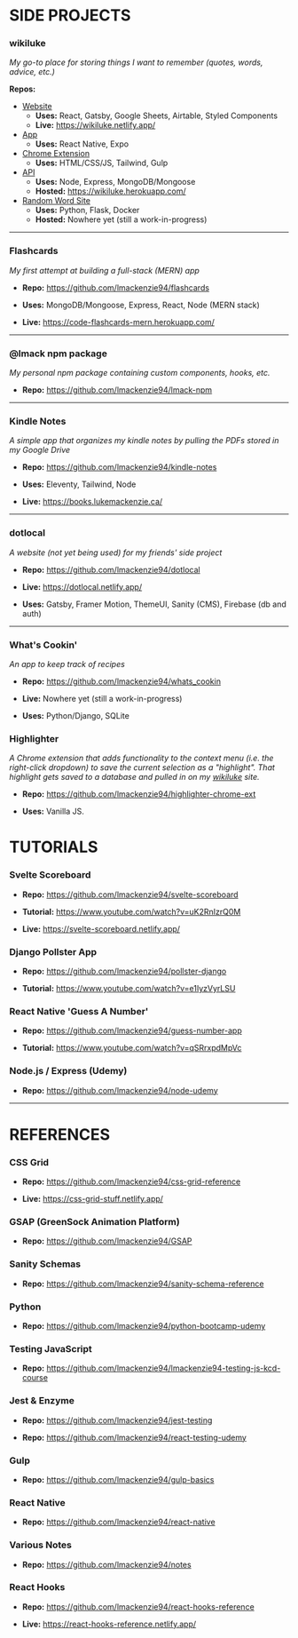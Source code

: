 # SIDE PROJECTS

### wikiluke
*My go-to place for storing things I want to remember (quotes, words, advice, etc.)*

**Repos:**
- [Website](https://github.com/lmackenzie94/wikiluke-web)
  - **Uses:** React, Gatsby, Google Sheets, Airtable, Styled Components
  - **Live:** https://wikiluke.netlify.app/
- [App](https://github.com/lmackenzie94/wikiluke-app)
  - **Uses:** React Native, Expo
- [Chrome Extension](https://github.com/lmackenzie94/wikiluke-chrome-ext)
  - **Uses:** HTML/CSS/JS, Tailwind, Gulp
- [API](https://github.com/lmackenzie94/wikiluke-api)
  - **Uses:** Node, Express, MongoDB/Mongoose
  - **Hosted:** https://wikiluke.herokuapp.com/
- [Random Word Site](https://github.com/lmackenzie94/wikiluke-random-word-py)
  - **Uses:** Python, Flask, Docker
  - **Hosted:** Nowhere yet (still a work-in-progress)

<hr>

### Flashcards
*My first attempt at building a full-stack (MERN) app*

- **Repo:** https://github.com/lmackenzie94/flashcards

- **Uses:** MongoDB/Mongoose, Express, React, Node (MERN stack)

- **Live:** https://code-flashcards-mern.herokuapp.com/

<hr>

### @lmack npm package
*My personal npm package containing custom components, hooks, etc.*

- **Repo:** https://github.com/lmackenzie94/lmack-npm

<hr>

### Kindle Notes
*A simple app that organizes my kindle notes by pulling the PDFs stored in my Google Drive*

- **Repo:** https://github.com/lmackenzie94/kindle-notes

- **Uses:** Eleventy, Tailwind, Node

- **Live:** https://books.lukemackenzie.ca/

<hr>

### dotlocal
*A website (not yet being used) for my friends' side project*

- **Repo:** https://github.com/lmackenzie94/dotlocal

- **Live:** https://dotlocal.netlify.app/

- **Uses:** Gatsby, Framer Motion, ThemeUI, Sanity (CMS), Firebase (db and auth)

<hr>

### What's Cookin'
*An app to keep track of recipes*

- **Repo:** https://github.com/lmackenzie94/whats_cookin

- **Live:** Nowhere yet (still a work-in-progress)

- **Uses:** Python/Django, SQLite

### Highlighter 
*A Chrome extension that adds functionality to the context menu (i.e. the right-click dropdown) to save the current selection as a "highlight". That highlight gets saved to a database and pulled in on my [wikiluke](https://wiki.lukemackenzie.ca/highlights) site.*

- **Repo:** https://github.com/lmackenzie94/highlighter-chrome-ext

- **Uses:** Vanilla JS.

# TUTORIALS

### Svelte Scoreboard

- **Repo:** https://github.com/lmackenzie94/svelte-scoreboard

- **Tutorial:** https://www.youtube.com/watch?v=uK2RnIzrQ0M

- **Live:** https://svelte-scoreboard.netlify.app/

### Django Pollster App

- **Repo:** https://github.com/lmackenzie94/pollster-django

- **Tutorial:** https://www.youtube.com/watch?v=e1IyzVyrLSU

### React Native 'Guess A Number'

- **Repo:** https://github.com/lmackenzie94/guess-number-app

- **Tutorial:** https://www.youtube.com/watch?v=qSRrxpdMpVc

### Node.js / Express (Udemy)

- **Repo:** https://github.com/lmackenzie94/node-udemy

<hr>

# REFERENCES

### CSS Grid

- **Repo:** https://github.com/lmackenzie94/css-grid-reference

- **Live:** https://css-grid-stuff.netlify.app/

### GSAP (GreenSock Animation Platform)

- **Repo:** https://github.com/lmackenzie94/GSAP

### Sanity Schemas

- **Repo:** https://github.com/lmackenzie94/sanity-schema-reference

### Python

- **Repo:** https://github.com/lmackenzie94/python-bootcamp-udemy

### Testing JavaScript

- **Repo:** https://github.com/lmackenzie94/lmackenzie94-testing-js-kcd-course

### Jest & Enzyme

- **Repo:** https://github.com/lmackenzie94/jest-testing

- **Repo:** https://github.com/lmackenzie94/react-testing-udemy

### Gulp

- **Repo:** https://github.com/lmackenzie94/gulp-basics

### React Native

- **Repo:** https://github.com/lmackenzie94/react-native

### Various Notes

- **Repo:** https://github.com/lmackenzie94/notes

### React Hooks

- **Repo:** https://github.com/lmackenzie94/react-hooks-reference

- **Live:** https://react-hooks-reference.netlify.app/
